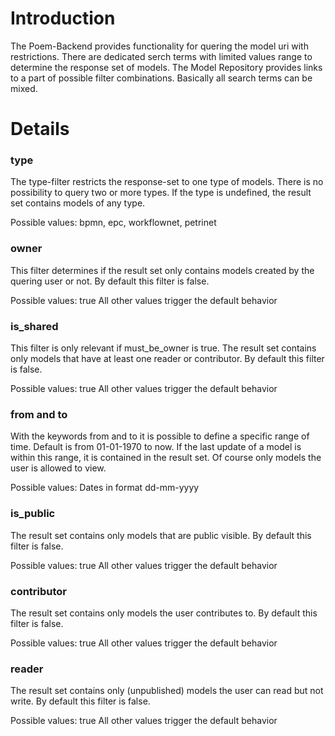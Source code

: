 # Introduction #

The Poem-Backend provides functionality for quering the model uri with restrictions.
There are dedicated serch terms with limited values range to determine the response set of models. The Model Repository provides links to a part of possible filter combinations. Basically all search terms can be mixed.

# Details #

### type ###
The type-filter restricts the response-set to one type of models. There is no possibility to query two or more types. If the type is undefined, the result set contains models of any type.

Possible values: bpmn, epc, workflownet, petrinet


### owner ###
This filter determines if the result set only contains models created by the quering user or not. By default this filter is false.

Possible values: true
All other values trigger the default behavior

### is\_shared ###
This filter is only relevant if must\_be\_owner is true. The result set contains only models that have at least one reader or contributor. By default this filter is false.

Possible values: true
All other values trigger the default behavior

### from and to ###
With the keywords from and to it is possible to define a specific range of time. Default is from 01-01-1970 to now. If the last update of a model is within this range, it is contained in the result set. Of course only models the user is allowed to view.

Possible values: Dates in format dd-mm-yyyy

### is\_public ###
The result set contains only models that are public visible. By default this filter is false.

Possible values: true
All other values trigger the default behavior

### contributor ###
The result set contains only models the user contributes to. By default this filter is false.

Possible values: true
All other values trigger the default behavior

### reader ###
The result set contains only (unpublished) models the user can read but not write. By default this filter is false.

Possible values: true
All other values trigger the default behavior